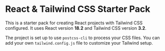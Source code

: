 # React & Tailwind CSS Starter Pack

This is a starter pack for creating React projects with Tailwind CSS configured. It uses React version **18.2** and Tailwind CSS version **3.2**.


The project is set up to use `postcss-cli` to process your CSS files. You can add your own `tailwind.config.js` file to customize your Tailwind setup.
